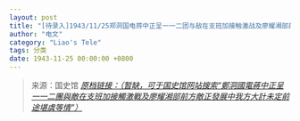 ```yaml
---
layout: post
title: "[待录入]1943/11/25郑洞国电蒋中正呈一一二团与敌在支班加接触激战及廖耀湘部前方敌正发展中我方大计未定前途堪虞等情"
author: "电文"
category: "Liao's Tele"
tags: 分类
date: 1943-11-25 00:00:00 +0800
---
```

> 来源：国史馆 [*原档链接：（暂缺，可于国史馆网站搜索“鄭洞國電蔣中正呈一一二團與敵在支班加接觸激戰及廖耀湘部前方敵正發展中我方大計未定前途堪虞等情”）*]()
